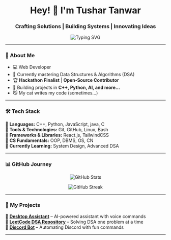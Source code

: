 <h1 align="center"> Hey! 👋 I'm Tushar Tanwar</h1>
<h3 align="center">Crafting Solutions | Building Systems | Innovating Ideas</h3>

<p align="center">
  <img src="https://readme-typing-svg.demolab.com?font=Fira+Code&weight=600&size=24&pause=1000&color=36BCF7&width=500&lines=eat()+Sleep()+Code()+Repeat()+.+.+.+.+." alt="Typing SVG" />
</p>

---

### 🌟 About Me
- 💻 Web Developer 
- 🎯 Currently mastering Data Structures & Algorithms (DSA)  
- 🏆 **Hackathon Finalist** | **Open-Source Contributor**  
- 📜 Building projects in **C++, Python, AI, and more...**  
- 😼 My cat writes my code (sometimes...)  

---

### 🛠️ Tech Stack  
🔹 **Languages:** C++, Python, JavaScript, java, C  
🔹 **Tools & Technologies:** Git, GitHub, Linux, Bash  
🔹 **Frameworks & Libraries:** React.js, TailwindCSS  
🔹 **CS Fundamentals:** OOP, DBMS, OS, CN  
🔹 **Currently Learning:** System Design, Advanced DSA  

---

### 📊 GitHub Journey  
<p align="center">
  <img src="https://github-readme-stats.vercel.app/api?username=TRrajputDEV&show_icons=true&theme=tokyonight" alt="GitHub Stats" />
</p>

<p align="center">
  <img src="https://streak-stats.demolab.com?user=TRrajputDEV&theme=tokyonight&hide_border=false&mode=weekly" alt="GitHub Streak" />
</p>

---

### 🚀 My Projects  
🔹 **[Desktop Assistant](https://github.com/TRrajputDEV/Desktop-Assistant)** – AI-powered assistant with voice commands  
🔹 **[LeetCode DSA Repository](https://github.com/TRrajputDEV/DSA-LeetCode)** – Solving DSA one problem at a time  
🔹 **[Discord Bot](https://github.com/TRrajputDEV/Discord-Bot)** – Automating Discord with fun commands  

---
